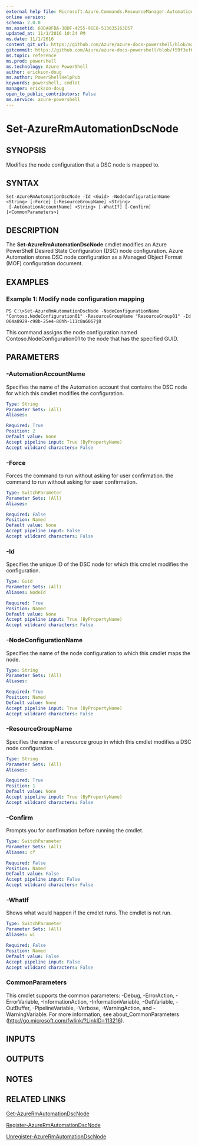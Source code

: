 ```yaml
---
external help file: Microsoft.Azure.Commands.ResourceManager.Automation.dll-Help.xml
online version: 
schema: 2.0.0
ms.assetid: 68DA8FBA-38DF-4255-91E8-513635163D57
updated_at: 11/1/2016 10:24 PM
ms.date: 11/1/2016
content_git_url: https://github.com/Azure/azure-docs-powershell/blob/master/azureps-cmdlets-docs/ResourceManager/AzureRM.Automation/v1.0.12/Set-AzureRmAutomationDscNode.md
gitcommit: https://github.com/Azure/azure-docs-powershell/blob/f59f3ef60bc592383812213e69fd77ba950759ed/azureps-cmdlets-docs/ResourceManager/AzureRM.Automation/v1.0.12/Set-AzureRmAutomationDscNode.md
ms.topic: reference
ms.prod: powershell
ms.technology: Azure PowerShell
author: erickson-doug
ms.author: PowerShellHelpPub
keywords: powershell, cmdlet
manager: erickson-doug
open_to_public_contributors: False
ms.service: azure-powershell
---
```


# Set-AzureRmAutomationDscNode

## SYNOPSIS
Modifies the node configuration that a DSC node is mapped to.

## SYNTAX

```
Set-AzureRmAutomationDscNode -Id <Guid> -NodeConfigurationName <String> [-Force] [-ResourceGroupName] <String>
 [-AutomationAccountName] <String> [-WhatIf] [-Confirm] [<CommonParameters>]
```

## DESCRIPTION
The **Set-AzureRmAutomationDscNode** cmdlet modifies an Azure PowerShell Desired State Configuration (DSC) node configuration.
Azure Automation stores DSC node configuration as a Managed Object Format (MOF) configuration document.

## EXAMPLES

### Example 1: Modify node configuration mapping
```
PS C:\>Set-AzureRmAutomationDscNode -NodeConfigurationName "Contoso.NodeConfiguration01" -ResourceGroupName "ResourceGroup01" -Id 064a8929-c98b-25e4-80hh-111c8a6067j8
```

This command assigns the node configuration named Contoso.NodeConfiguration01 to the node that has the specified GUID.

## PARAMETERS

### -AutomationAccountName
Specifies the name of the Automation account that contains the DSC node for which this cmdlet modifies the configuration.

```yaml
Type: String
Parameter Sets: (All)
Aliases: 

Required: True
Position: 2
Default value: None
Accept pipeline input: True (ByPropertyName)
Accept wildcard characters: False
```

### -Force
Forces the command to run without asking for user confirmation. the command to run without asking for user confirmation.

```yaml
Type: SwitchParameter
Parameter Sets: (All)
Aliases: 

Required: False
Position: Named
Default value: None
Accept pipeline input: False
Accept wildcard characters: False
```

### -Id
Specifies the unique ID of the DSC node for which this cmdlet modifies the configuration.

```yaml
Type: Guid
Parameter Sets: (All)
Aliases: NodeId

Required: True
Position: Named
Default value: None
Accept pipeline input: True (ByPropertyName)
Accept wildcard characters: False
```

### -NodeConfigurationName
Specifies the name of the node configuration to which this cmdlet maps the node.

```yaml
Type: String
Parameter Sets: (All)
Aliases: 

Required: True
Position: Named
Default value: None
Accept pipeline input: True (ByPropertyName)
Accept wildcard characters: False
```

### -ResourceGroupName
Specifies the name of a resource group in which this cmdlet modifies a DSC node configuration.

```yaml
Type: String
Parameter Sets: (All)
Aliases: 

Required: True
Position: 1
Default value: None
Accept pipeline input: True (ByPropertyName)
Accept wildcard characters: False
```

### -Confirm
Prompts you for confirmation before running the cmdlet.

```yaml
Type: SwitchParameter
Parameter Sets: (All)
Aliases: cf

Required: False
Position: Named
Default value: False
Accept pipeline input: False
Accept wildcard characters: False
```

### -WhatIf
Shows what would happen if the cmdlet runs.
The cmdlet is not run.

```yaml
Type: SwitchParameter
Parameter Sets: (All)
Aliases: wi

Required: False
Position: Named
Default value: False
Accept pipeline input: False
Accept wildcard characters: False
```

### CommonParameters
This cmdlet supports the common parameters: -Debug, -ErrorAction, -ErrorVariable, -InformationAction, -InformationVariable, -OutVariable, -OutBuffer, -PipelineVariable, -Verbose, -WarningAction, and -WarningVariable. For more information, see about_CommonParameters (http://go.microsoft.com/fwlink/?LinkID=113216).

## INPUTS

## OUTPUTS

## NOTES

## RELATED LINKS

[Get-AzureRmAutomationDscNode](xref:ResourceManager/AzureRM.Automation/v1.0.12/Get-AzureRmAutomationDscNode.md)

[Register-AzureRmAutomationDscNode](xref:ResourceManager/AzureRM.Automation/v1.0.12/Register-AzureRmAutomationDscNode.md)

[Unregister-AzureRmAutomationDscNode](xref:ResourceManager/AzureRM.Automation/v1.0.12/Unregister-AzureRmAutomationDscNode.md)


